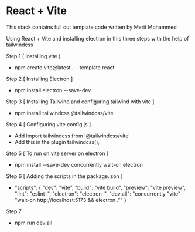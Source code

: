 # React + Vite
This stack contains full out template code written by Merit Mohammed 

Using React + Vite and installing electron in this three steps with the help of tailwindcss

Step 1 ( Installing vite )
- npm create vite@latest . --template react

Step 2 [ Installing Electron ]
- npm install electron --save-dev

Step 3 [ Installing Tailwind and configuring tailwind with vite ]
- npm install tailwindcss @tailwindcss/vite

Step 4 [ Configuring vite.config.js ]
- Add import tailwindcss from '@tailwindcss/vite'
- Add this in the plugin  tailwindcss(),

Step 5 [ To run on vite server on electron ]
- npm install --save-dev concurrently wait-on electron

Step 6 [ Adding the scripts in the package.json ]
-  "scripts": {
  "dev": "vite",
  "build": "vite build",
  "preview": "vite preview",
  "lint": "eslint .",
  "electron": "electron .",
  "dev:all": "concurrently \"vite\" \"wait-on http://localhost:5173 && electron .\""
}

Step 7 
- npm run dev:all